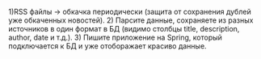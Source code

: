 1)RSS файлы -> обкачка периодически (защита от сохранения дублей уже обкаченных новостей).
2) Парсите данные, сохраняете из разных источников в один формат в БД (видимо столбцы title, description, author, date и т.д.).
3) Пишите приложение на Spring, который подключается к БД и уже отоборажает красиво данные.
